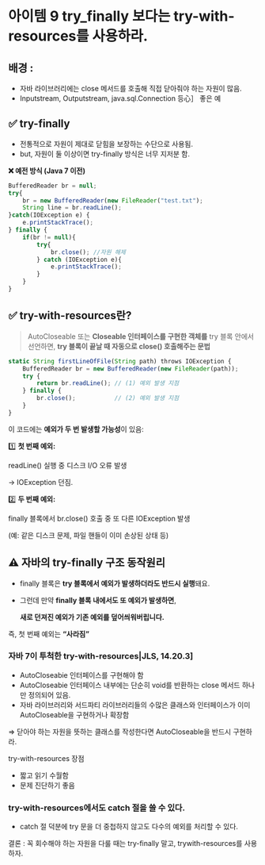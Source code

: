 # 아이템 9 try_finally 보다는 try-with-resources를 사용하라.

## 배경 : 
- 자바 라이브러리에는 close 메서드를 호출해 직접 닫아줘야 하는 자원이 많음.
- Inputstream, Outputstream, java.sql.Connection 등心］ 좋은 예

## ✅ try-finally
- 전통적으로 자원이 제대로 닫힘을 보장하는 수단으로 사용됨.
- but, 자원이 둘 이상이면 try-finally 방식은 너무 지저분 함.

**❌ 예전 방식 (Java 7 이전)**

```jsx
BufferedReader br = null;
try{
	br = new BufferedReader(new FileReader("test.txt");
	String line = br.readLine();
}catch(IOException e) {
	e.printStackTrace();
} finally {
	if(br != null){
		try{
			br.close(); //자원 해제
		} catch (IOException e){
			e.printStackTrace();
		}
	}
}
```

## **✅ try-with-resources란?**

> AutoCloseable 또는 **Closeable 인터페이스를 구현한 객체를** try 블록 안에서 선언하면, **try 블록이 끝날 때 자동으로 close() 호출해주는 문법**
> 

```jsx
static String firstLineOfFile(String path) throws IOException {
    BufferedReader br = new BufferedReader(new FileReader(path));
    try {
        return br.readLine(); // (1) 예외 발생 지점
    } finally {
        br.close();           // (2) 예외 발생 지점
    }
}
```

이 코드에는 **예외가 두 번 발생할 가능성**이 있음:

1️⃣ **첫 번째 예외:**

readLine() 실행 중 디스크 I/O 오류 발생

→ IOException 던짐.

2️⃣ **두 번째 예외:**

finally 블록에서 br.close() 호출 중 또 다른 IOException 발생

(예: 같은 디스크 문제, 파일 핸들이 이미 손상된 상태 등)

## **⚠️ 자바의 try-finally 구조 동작원리**

- finally 블록은 **try 블록에서 예외가 발생하더라도 반드시 실행**돼요.
- 그런데 만약 **finally 블록 내에서도 또 예외가 발생하면**,
    
    **새로 던져진 예외가 기존 예외를 덮어씌워버립니다.**
    

즉, 첫 번째 예외는 **“사라짐”**

### 자바 7이 투척한 try-with-resources|JLS, 14.20.3]

- AutoCloseabie 인터페이스를 구현해야 함
- AutoCloseabie 인터페이스 내부에는 단순히 void를 반환하는 close 메서드 하나만 정의되어 있음.
- 자바 라이브러리와 서드파티 라이브러리들의 수많은 클래스와
인터페이스가 이미 AutoCloseable을 구현하거나 확장함

⇒ 닫아야 하는 자원을 뜻하는 클래스를 작성한다면 AutoCloseable을 반드시 구현하라.

try-with-resources 장점

- 짧고 읽기 수월함
- 문제 진단하기 좋음

### try-with-resources에서도 catch 절을 쓸 수 있다.

- catch 절 덕분에 try 문을 더 중첩하지 않고도 다수의 예외를 처리할 수 있다.

결론 :  꼭 회수해야 하는 자원을 다룰 때는 try-finally 말고, trywith-resources를 사용하자.
